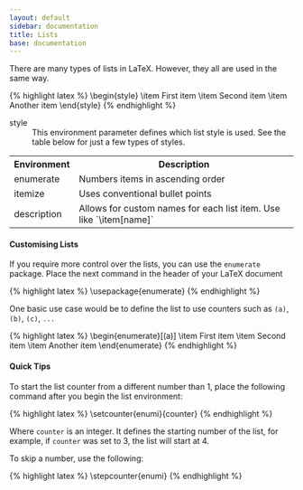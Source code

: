```yaml
---
layout: default
sidebar: documentation
title: Lists
base: documentation
---
```


There are many types of lists in LaTeX. However, they all are used in the same way.

{% highlight latex %}
\begin{style}
  \item First item
  \item Second item
  \item Another item
\end{style}
{% endhighlight %}

<dl>
	<dt>style</dt>
		<dd>This environment parameter defines which list style is used. See the table below for just a few types of styles.</dd>
</dl>

<table>
	<tr>
		<th>Environment</th>
		<th>Description</th>
	</tr>
	<tr>
		<td>enumerate</td>
		<td>Numbers items in ascending order</td>
	</tr>
	<tr>
		<td>itemize</td>
		<td>Uses conventional bullet points</td>
	</tr>
	<tr>
		<td>description</td>
		<td>Allows for custom names for each list item. Use like `\item[name]`</td>
	</tr>
</table>

#### Customising Lists

If you require more control over the lists, you can use the `enumerate` package. Place the next command in the header of your LaTeX document

{% highlight latex %}
\usepackage{enumerate}
{% endhighlight %}
 
One basic use case would be to define the list to use counters such as `(a)`, `(b)`, `(c)`, `...`

{% highlight latex %}
\begin{enumerate}[(a)]
  \item First item
  \item Second item
  \item Another item
\end{enumerate}
{% endhighlight %}

#### Quick Tips

To start the list counter from a different number than 1, place the following command after you begin the list environment:

{% highlight latex %}
\setcounter{enumi}{counter}
{% endhighlight %}

Where `counter` is an integer. It defines the starting number of the list, for example, if `counter` was set to 3, the list will start at 4.

To skip a number, use the following:

{% highlight latex %}
\stepcounter{enumi}
{% endhighlight %}
